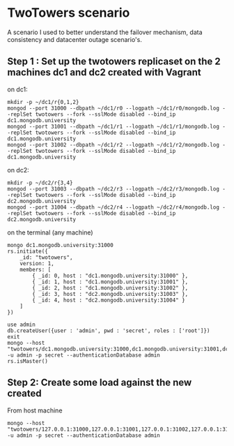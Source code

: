 # TwoTowers scenario

A scenario I used to better understand the failover mechanism, data consistency and datacenter outage scenario's.

## Step 1 : Set up the twotowers replicaset on the 2 machines dc1 and dc2 created with Vagrant

on dc1:

    mkdir -p ~/dc1/r{0,1,2}
    mongod --port 31000 --dbpath ~/dc1/r0 --logpath ~/dc1/r0/mongodb.log --replSet twotowers --fork --sslMode disabled --bind_ip dc1.mongodb.university
    mongod --port 31001 --dbpath ~/dc1/r1 --logpath ~/dc1/r1/mongodb.log --replSet twotowers --fork --sslMode disabled --bind_ip dc1.mongodb.university
    mongod --port 31002 --dbpath ~/dc1/r2 --logpath ~/dc1/r2/mongodb.log --replSet twotowers --fork --sslMode disabled --bind_ip dc1.mongodb.university

on dc2:

    mkdir -p ~/dc2/r{3,4}
    mongod --port 31003 --dbpath ~/dc2/r3 --logpath ~/dc2/r3/mongodb.log --replSet twotowers --fork --sslMode disabled --bind_ip dc2.mongodb.university
    mongod --port 31004 --dbpath ~/dc2/r4 --logpath ~/dc2/r4/mongodb.log --replSet twotowers --fork --sslMode disabled --bind_ip dc2.mongodb.university

on the terminal (any machine)

    mongo dc1.mongodb.university:31000
    rs.initiate({
        _id: "twotowers",
        version: 1,
        members: [
            { _id: 0, host : "dc1.mongodb.university:31000" },
            { _id: 1, host : "dc1.mongodb.university:31001" },
            { _id: 2, host : "dc1.mongodb.university:31002" },
            { _id: 3, host : "dc2.mongodb.university:31003" },
            { _id: 4, host : "dc2.mongodb.university:31004" }
        ]
    })

    use admin
    db.createUser({user : 'admin', pwd : 'secret', roles : ['root']})
    exit
    mongo --host "twotowers/dc1.mongodb.university:31000,dc1.mongodb.university:31001,dc1.mongodb.university:31002,dc2.mongodb.university:31003,dc2.mongodb.university:31004" -u admin -p secret --authenticationDatabase admin
    rs.isMaster()

## Step 2: Create some load against the new created

From host machine

    mongo --host "twotowers/127.0.0.1:31000,127.0.0.1:31001,127.0.0.1:31002,127.0.0.1:31003,127.0.0.1:31004" -u admin -p secret --authenticationDatabase admin

